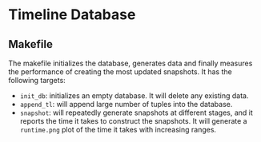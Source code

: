 # Timeline Database

## Makefile

The makefile initializes the database, generates data and finally measures the performance of creating the most updated snapshots.
It has the following targets:

- `init_db`: initializes an empty database.  It will delete any existing data.
- `append_tl`: will append large number of tuples into the database.
- `snapshot`: will repeatedly generate snapshots at different stages, and it reports the time it takes to construct the snapshots. It will generate a `runtime.png` plot of the time it takes with increasing ranges.

